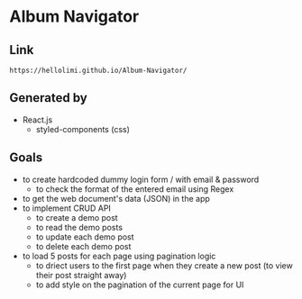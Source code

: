 # Album Navigator

## Link

    https://hellolimi.github.io/Album-Navigator/

## Generated by

- React.js
  - styled-components (css)

## Goals

- to create hardcoded dummy login form / with email & password
  - to check the format of the entered email using Regex
- to get the web document's data (JSON) in the app
- to implement CRUD API
  - to create a demo post
  - to read the demo posts
  - to update each demo post
  - to delete each demo post
- to load 5 posts for each page using pagination logic
  - to driect users to the first page when they create a new post (to view their post straight away)
  - to add style on the pagination of the current page for UI
